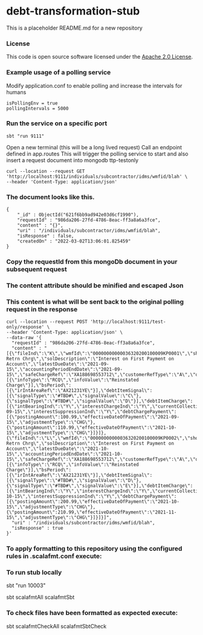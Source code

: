 
# debt-transformation-stub

This is a placeholder README.md for a new repository

### License

This code is open source software licensed under the [Apache 2.0 License]("http://www.apache.org/licenses/LICENSE-2.0.html").


### Example usage of a polling service

Modify application.conf to enable polling and increase the intervals for humans
```
isPollingEnv = true
pollingIntervals = 5000
```

### Run the service on a specific port
```sbt "run 9111"```

Open a new terminal (this will be a long lived request)
Call an endpoint defined in app.routes
This will trigger the polling service to start and also insert a request document into mongodb ttp-testonly

```
curl --location --request GET 'http://localhost:9111/individuals/subcontractor/idms/wmfid/blah' \
--header 'Content-Type: application/json' 
```

### The document looks like this.
```
{
    "_id" : ObjectId("621f6bb9ad942e03d6cf1990"),
    "requestId" : "986da206-27fd-4786-8eac-ff3a8a6a3fce",
    "content" : "{}",
    "uri" : "/individuals/subcontractor/idms/wmfid/blah",
    "isResponse" : false,
    "createdOn" : "2022-03-02T13:06:01.825459"
}
```

### Copy the requestId from this mongoDb document in your subsequent request
### The content attribute should be minified and escaped Json
### This content is what will be sent back to the original polling request in the response

```
curl --location --request POST 'http://localhost:9111/test-only/response' \
--header 'Content-Type: application/json' \
--data-raw '{
  "requestId" : "986da206-27fd-4786-8eac-ff3a8a6a3fce",
  "content" : "[{\"fileInd\":\"K\",\"wmfId\":\"00000000000036320200100009KP0001\",\"shortDescription\":\"RGD Retrn Chrg\",\"solDescription\":\"Interest on First Payment on Account\",\"latestDueDate\":\"2021-09-15\",\"accountingPeriodEndDate\":\"2021-09-15\",\"safeChargeRef\":\"XA188698553712\",\"customerRefType\":\"A\",\"outputRefType\":\"B\",\"additionalInfo\":[{\"infoType\":\"RCQ\",\"infoValue\":\"Reinstated Charge\"}],\"bsPeriod\":[{\"irIntAreaRef\":\"AX21231YE\"}],\"debtItemSignal\":[{\"signalType\":\"#TBD#\",\"signalValue\":\"C\"},{\"signalType\":\"#TBD#\",\"signalValue\":\"D\"}],\"debtItemCharge\":[{\"intBearingInd\":\"Y\",\"interestChargeInd\":\"Y\",\"currentCollectibleAmount\":34409.49,\"chargeAmount\":7899.45,\"interestStartDate\":\"2021-09-15\",\"interestSuppressionInd\":\"Y\",\"debtChargePayment\":[{\"postingAmount\":100.99,\"effectiveDateOfPayment\":\"2021-09-15\",\"adjustmentType\":\"CHG\"},{\"postingAmount\":110.99,\"effectiveDateOfPayment\":\"2021-10-15\",\"adjustmentType\":\"CHG\"}]}]},{\"fileInd\":\"L\",\"wmfId\":\"00000000000036320200100009KP0002\",\"shortDescription\":\"RGD Retrn Chrg\",\"solDescription\":\"Interest on First Payment on Account\",\"latestDueDate\":\"2021-10-15\",\"accountingPeriodEndDate\":\"2021-10-15\",\"safeChargeRef\":\"XA188698553712\",\"customerRefType\":\"A\",\"outputRefType\":\"B\",\"additionalInfo\":[{\"infoType\":\"RCQ\",\"infoValue\":\"Reinstated Charge\"}],\"bsPeriod\":[{\"irIntAreaRef\":\"AX21231YE\"}],\"debtItemSignal\":[{\"signalType\":\"#TBD#\",\"signalValue\":\"D\"},{\"signalType\":\"#TBD#\",\"signalValue\":\"E\"}],\"debtItemCharge\":[{\"intBearingInd\":\"Y\",\"interestChargeInd\":\"Y\",\"currentCollectibleAmount\":54409.49,\"chargeAmount\":8899.45,\"interestStartDate\":\"2021-10-15\",\"interestSuppressionInd\":\"Y\",\"debtChargePayment\":[{\"postingAmount\":200.99,\"effectiveDateOfPayment\":\"2021-10-15\",\"adjustmentType\":\"CHG\"},{\"postingAmount\":210.99,\"effectiveDateOfPayment\":\"2021-11-15\",\"adjustmentType\":\"CHG\"}]}]}]",
  "uri" : "/individuals/subcontractor/idms/wmfid/blah",
  "isResponse" : true
}'
```
### To apply formatting to this repository using the configured rules in .scalafmt.conf execute:

### To run stub locally 
sbt "run 10003"

sbt scalafmtAll scalafmtSbt
### To check files have been formatted as expected execute:

sbt scalafmtCheckAll scalafmtSbtCheck
